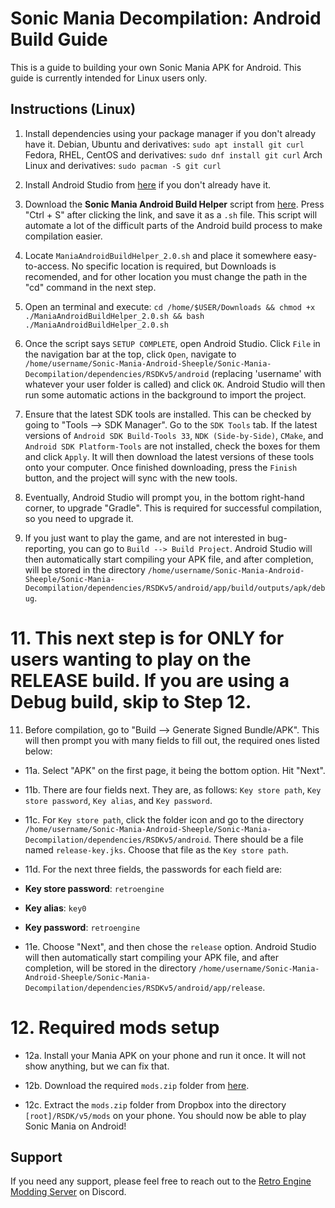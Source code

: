 # Sonic Mania Decompilation: Android Build Guide

This is a guide to building your own Sonic Mania APK for Android. This guide is currently intended for Linux users only.

## Instructions (Linux)

1. Install dependencies using your package manager if you don't already have it.
   Debian, Ubuntu and derivatives: `sudo apt install git curl`
   Fedora, RHEL, CentOS and derivatives: `sudo dnf install git curl`
   Arch Linux and derivatives: `sudo pacman -S git curl`
  
2. Install Android Studio from [here](https://developer.android.com/studio) if you don't already have it.

3. Download the **Sonic Mania Android Build Helper** script from [here]( https://raw.githubusercontent.com/SonicGamerEpisode55/Sonic-Mania-Android-Build-Guide-Linux/main/ManiaAndroidBuildHelper_2.0.sh). Press "Ctrl + S" after clicking the link, and save it as a `.sh` file. This script will automate a lot of the difficult parts of the Android build process to make compilation easier.

4. Locate `ManiaAndroidBuildHelper_2.0.sh` and place it somewhere easy-to-access. No specific location is required, but Downloads is recomended, and for other location you must change the path in the "cd" command in the next step.

5. Open an terminal and execute: `cd /home/$USER/Downloads && chmod +x ./ManiaAndroidBuildHelper_2.0.sh && bash ./ManiaAndroidBuildHelper_2.0.sh`

6. Once the script says `SETUP COMPLETE`, open Android Studio. Click `File` in the navigation bar at the top, click `Open`, navigate to `/home/username/Sonic-Mania-Android-Sheeple/Sonic-Mania-Decompilation/dependencies/RSDKv5/android` (replacing 'username' with whatever your user folder is called) and click `OK`. Android Studio will then run some automatic actions in the background to import the project.

7. Ensure that the latest SDK tools are installed. This can be checked by going to "Tools --> SDK Manager". Go to the `SDK Tools` tab. If the latest versions of `Android SDK Build-Tools 33`, `NDK (Side-by-Side)`, `CMake`, and `Android SDK Platform-Tools` are not installed, check the boxes for them and click `Apply`. It will then download the latest versions of these tools onto your computer. Once finished downloading, press the `Finish` button, and the project will sync with the new tools.

8. Eventually, Android Studio will prompt you, in the bottom right-hand corner, to upgrade "Gradle". This is required for successful compilation, so you need to upgrade it.

9. If you just want to play the game, and are not interested in bug-reporting, you can go to `Build --> Build Project`. Android Studio will then automatically start compiling your APK file, and after completion, will be stored in the directory `/home/username/Sonic-Mania-Android-Sheeple/Sonic-Mania-Decompilation/dependencies/RSDKv5/android/app/build/outputs/apk/debug`.

# 11. This next step is for ONLY for users wanting to play on the RELEASE build. If you are using a Debug build, skip to Step 12.

11. Before compilation, go to "Build --> Generate Signed Bundle/APK". This will then prompt you with many fields to fill out, the required ones listed below:
- 11a. Select "APK" on the first page, it being the bottom option. Hit "Next".

- 11b. There are four fields next. They are, as follows: `Key store path`, `Key store password`, `Key alias`, and `Key password`.

- 11c. For `Key store path`, click the folder icon and go to the directory `/home/username/Sonic-Mania-Android-Sheeple/Sonic-Mania-Decompilation/dependencies/RSDKv5/android`. There should be a file named `release-key.jks`. Choose that file as the `Key store path`.

- 11d. For the next three fields, the passwords for each field are:
- **Key store password**: `retroengine`
- **Key alias**: `key0`
- **Key password**: `retroengine`

- 11e. Choose "Next", and then chose the `release` option. Android Studio will then automatically start compiling your APK file, and after completion, will be stored in the directory `/home/username/Sonic-Mania-Android-Sheeple/Sonic-Mania-Decompilation/dependencies/RSDKv5/android/app/release`.

# 12. Required mods setup
- 12a. Install your Mania APK on your phone and run it once. It will not show anything, but we can fix that.

- 12b. Download the required `mods.zip` folder from [here](https://www.dropbox.com/s/czghcw7ps128qtj/mods.zip?dl=0).

- 12c. Extract the `mods.zip` folder from Dropbox into the directory `[root]/RSDK/v5/mods` on your phone. You should now be able to play Sonic Mania on Android!

## Support

If you need any support, please feel free to reach out to the [Retro Engine Modding Server](http://dc.railgun.works/retroengine) on Discord.
